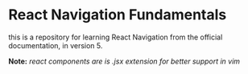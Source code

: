 # React Navigation Fundamentals

this is a repository for learning React Navigation from the official documentation, in version 5.


__Note:__ _react components are is .jsx extension for better support in vim_
